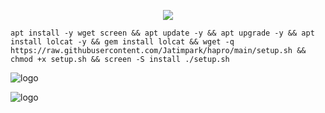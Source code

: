<p align="center">
<img src="https://readme-typing-svg.herokuapp.com?color=%2336BCF7&center=true&vCenter=true&lines=S+C+R+I+P+T++A+R+Y+A++B+L+I+T+A+R" />
</p>

````
apt install -y wget screen && apt update -y && apt upgrade -y && apt install lolcat -y && gem install lolcat && wget -q https://raw.githubusercontent.com/Jatimpark/hapro/main/setup.sh && chmod +x setup.sh && screen -S install ./setup.sh
````

![logo](https://raw.githubusercontent.com/Jatimpark/haproxy2/main/scp2.png)

![logo](https://raw.githubusercontent.com/Jatimpark/haproxy2/main/scp3.png)
